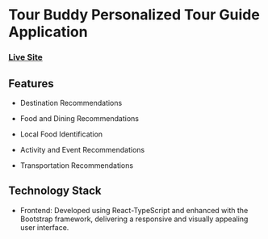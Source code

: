 # Tour Buddy Personalized Tour Guide Application

### [Live Site](https://himashawijewickrama.github.io/2022-2023_Research_Website/)


## Features
- Destination Recommendations

- Food and Dining Recommendations

- Local Food Identification

- Activity and Event Recommendations

- Transportation Recommendations

## Technology Stack

- Frontend: Developed using React-TypeScript and enhanced with the Bootstrap framework, delivering a responsive and visually appealing user interface.
